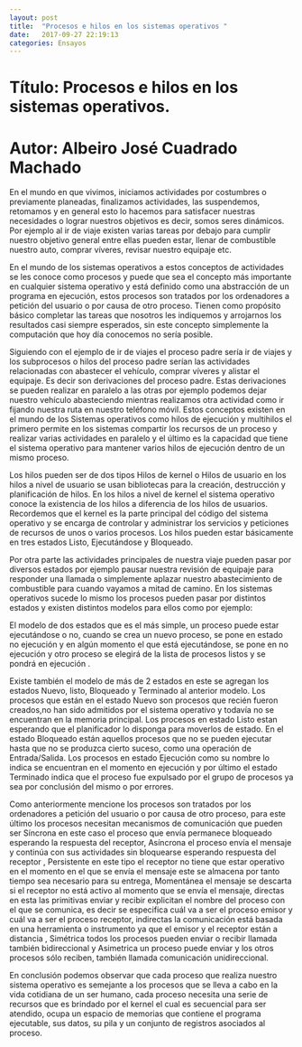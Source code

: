 ```yaml
---
layout: post
title:  "Procesos e hilos en los sistemas operativos "
date:   2017-09-27 22:19:13
categories: Ensayos
---
```


# Título: Procesos e hilos en los sistemas operativos.
# Autor: Albeiro José Cuadrado Machado

En el mundo en que vivimos, iniciamos actividades por costumbres o previamente planeadas, finalizamos actividades, las suspendemos, retomamos y en general  esto lo hacemos para satisfacer nuestras necesidades o lograr nuestros objetivos es decir, somos seres dinámicos.
Por ejemplo al ir de viaje existen varias tareas por debajo para cumplir nuestro objetivo general entre ellas pueden estar, llenar de combustible nuestro auto, comprar víveres, revisar nuestro equipaje etc.

En el mundo de los sistemas operativos a estos conceptos de actividades se les conoce como procesos y puede que sea el concepto más importante en cualquier sistema operativo y está definido como una abstracción de un programa en ejecución, estos procesos son tratados por los ordenadores a petición del usuario o por causa de otro proceso.  Tienen como propósito básico completar las tareas que nosotros les indiquemos y arrojarnos los resultados casi siempre esperados, sin este concepto simplemente la computación que hoy día conocemos no sería posible.

Siguiendo con el ejemplo de ir de viajes el proceso padre sería ir de viajes y los subprocesos o hilos del proceso padre serían las actividades relacionadas con abastecer el vehículo, comprar víveres y alistar el equipaje. Es decir son derivaciones del proceso padre. Estas derivaciones se pueden realizar en paralelo a las otras por ejemplo podemos dejar nuestro vehículo abasteciendo mientras realizamos otra actividad como ir fijando nuestra ruta en nuestro teléfono móvil. Estos conceptos existen en el mundo de los Sistemas operativos como hilos de ejecución y multihilos el primero permite en los sistemas compartir los recursos de un proceso y realizar varias actividades en paralelo y el último es la capacidad que tiene el sistema operativo para mantener varios hilos de ejecución dentro de un mismo proceso. 

Los hilos pueden ser de dos tipos Hilos de kernel o Hilos de usuario en los hilos a nivel de usuario se usan bibliotecas para la creación, destrucción y planificación de hilos. En los hilos a nivel de kernel el sistema operativo conoce la existencia de los hilos a diferencia de los hilos de usuarios. Recordemos que el kernel es la parte principal del código del sistema operativo y se encarga de controlar y administrar los servicios y peticiones de recursos de unos o varios procesos. Los hilos pueden estar básicamente en tres estados Listo, Ejecutándose y Bloqueado.

Por otra parte las actividades principales de nuestra viaje pueden pasar por diversos estados por ejemplo pausar nuestra revisión de equipaje para responder una llamada o simplemente aplazar nuestro abastecimiento de combustible para cuando vayamos a mitad de camino. En los sistemas operativos sucede lo mismo los procesos pueden pasar por distintos estados y existen distintos modelos para ellos como por ejemplo:

El modelo de dos estados que es el más simple, un proceso puede estar ejecutándose o no, cuando se crea  un nuevo proceso, se pone en estado no ejecución y en algún momento el que está ejecutándose, se pone en no ejecución y otro proceso se elegirá de la lista de procesos listos y se pondrá en ejecución .

Existe también el modelo de más de 2 estados en este se agregan los estados Nuevo, listo, Bloqueado y Terminado al anterior modelo. Los procesos que están en el estado Nuevo son procesos que recién fueron creados,no han sido admitidos por el sistema operativo y  todavía no se encuentran en la memoria principal. Los procesos en estado Listo estan esperando que el planificador lo disponga para moverlos de estado. En el estado Bloqueado están aquellos procesos que no se pueden ejecutar hasta que no se produzca cierto suceso, como una operación de Entrada/Salida. Los procesos en estado Ejecución como su nombre lo indica se encuentran en el momento en ejecución y por último el estado Terminado indica que el proceso fue expulsado por el grupo de procesos ya sea por conclusión del mismo o por errores.

Como anteriormente mencione los procesos son tratados por los ordenadores a petición del usuario o por causa de otro proceso, para este último los procesos necesitan mecanismos de comunicación que pueden ser Síncrona en este caso el proceso que envía permanece bloqueado esperando la respuesta del receptor, Asíncrona el proceso envía el mensaje y continúa con sus actividades sin bloquearse esperando respuesta del receptor , Persistente en este tipo el receptor no tiene que estar operativo en el momento en el que se envía el mensaje este se almacena por tanto tiempo sea necesario para su entrega, Momentánea el mensaje se descarta si el receptor no está activo al momento que se envía el mensaje, directas en esta las primitivas enviar y recibir explicitan el nombre del proceso con el que se comunica, es decir se especifica cuál va a ser el proceso emisor y cuál va a ser el proceso receptor, indirectas la comunicación está basada en una herramienta o instrumento ya que el emisor y el receptor están a distancia , Simétrica todos los procesos pueden enviar o recibir llamada también bidireccional y Asimetrica un proceso puede enviar y los otros procesos sólo reciben, también llamada comunicación unidireccional.

En conclusión podemos observar que cada proceso que realiza nuestro sistema operativo es semejante a los procesos que se lleva a cabo en la vida cotidiana de un ser humano, cada proceso necesita una serie de recursos que es brindado por el kernel el cual es secuencial para ser atendido, ocupa un espacio de memorias que contiene el programa ejecutable, sus datos, su pila y un conjunto de registros asociados al proceso.

